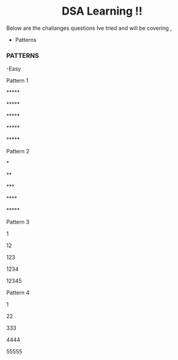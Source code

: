 <h1 align="center">DSA Learning !!</h1>

Below are the challanges questions Ive tried and will be covering ,
- Patterns</p>

<h3>PATTERNS</h3>
              -Easy</p>
Pattern 1</p>
*****</p>
*****</p>
*****</p>
*****</p>
*****</p>

Pattern 2</p>
*</p>
**</p>
***</p>
****</p>
*****</p>

Pattern 3</p>
1</p>
12</p>
123</p>
1234</p>
12345</p>

Pattern 4</p>
1</p>
22</p>
333</p>
4444</p>
55555</p>


  
